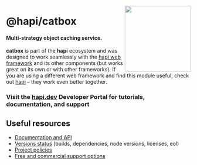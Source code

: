 <a href="https://hapi.dev"><img src="https://raw.githubusercontent.com/hapijs/assets/master/images/family.png" width="180px" align="right" /></a>

# @hapi/catbox

#### Multi-strategy object caching service.

**catbox** is part of the **hapi** ecosystem and was designed to work seamlessly with the [hapi web framework](https://hapi.dev) and its other components (but works great on its own or with other frameworks). If you are using a different web framework and find this module useful, check out [hapi](https://hapi.dev) – they work even better together.

### Visit the [hapi.dev](https://hapi.dev) Developer Portal for tutorials, documentation, and support

## Useful resources

- [Documentation and API](https://hapi.dev/family/catbox/)
- [Versions status](https://hapi.dev/resources/status/#catbox) (builds, dependencies, node versions, licenses, eol)
- [Project policies](https://hapi.dev/policies/)
- [Free and commercial support options](https://hapi.dev/support/)

